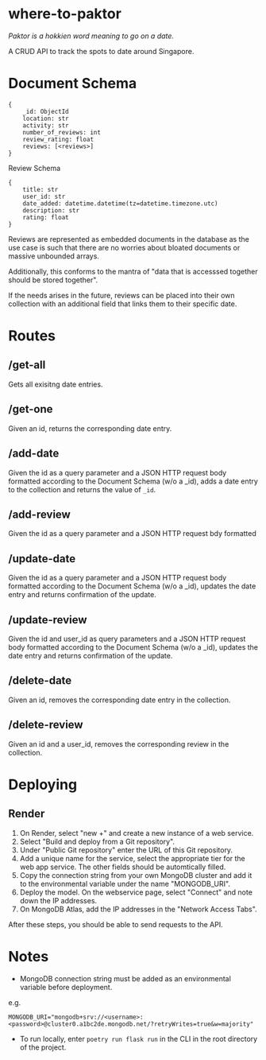 # where-to-paktor
*Paktor is a hokkien word meaning to go on a date.*

A CRUD API to track the spots to date around Singapore.

# Document Schema
```
{
    _id: ObjectId
    location: str
    activity: str
    number_of_reviews: int
    review_rating: float
    reviews: [<reviews>]
}
```

Review Schema
```
{
    title: str
    user_id: str
    date_added: datetime.datetime(tz=datetime.timezone.utc)
    description: str
    rating: float
}
```
Reviews are represented as embedded documents in the database as the use case is such that there are no worries about bloated documents or massive unbounded arrays.

Additionally, this conforms to the mantra of "data that is accesssed together should be stored together".

If the needs arises in the future, reviews can be placed into their own collection with an additional field that links them to their specific date.

# Routes
## /get-all
Gets all exisitng date entries.

## /get-one
Given an id, returns the corresponding date entry.

## /add-date
Given the id as a query parameter and a JSON HTTP request body formatted according to the Document Schema (w/o a _id), adds a date entry to the collection and returns the value of `_id`.

## /add-review
Given the id as a query parameter and a JSON HTTP request bdy formatted

## /update-date
Given the id as a query parameter and a JSON HTTP request body formatted according to the Document Schema (w/o a _id), updates the date entry and returns confirmation of the update.

## /update-review
Given the id and user_id as query parameters and a JSON HTTP request body formatted according to the Document Schema (w/o a _id), updates the date entry and returns confirmation of the update.

## /delete-date
Given an id, removes the corresponding date entry in the collection.

## /delete-review
Given an id and a user_id, removes the corresponding review in the collection.

# Deploying
## Render
1. On Render, select "new +" and create a new instance of a web service.
2. Select "Build and deploy from a Git repository".
3. Under "Public Git repository" enter the URL of this Git repository.
4. Add a unique name for the service, select the appropriate tier for the web app service. The other fields should be automtically filled.
5. Copy the connection string from your own MongoDB cluster and add it to the environmental variable under the name "MONGODB_URI".
6. Deploy the model. On the webservice page, select "Connect" and note down the IP addresses.
5. On MongoDB Atlas, add the IP addresses in the "Network Access Tabs".

After these steps, you should be able to send requests to the API.

# Notes
- MongoDB connection string must be added as an environmental variable before deployment.

e.g.
```
MONGODB_URI="mongodb+srv://<username>:<password>@cluster0.a1bc2de.mongodb.net/?retryWrites=true&w=majority"
```

- To run locally, enter
`
poetry run flask run
`
in the CLI in the root directory of the project.